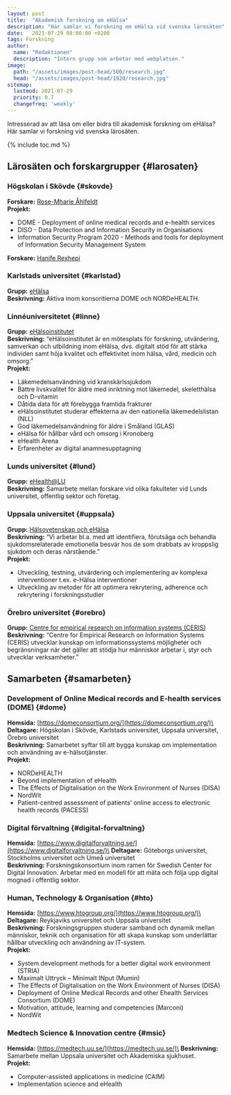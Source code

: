 ```yaml
---
layout: post
title:  "Akademisk forskning om eHälsa"
description: "Här samlar vi forskning om eHälsa vid svenska lärosäten"
date:   2021-07-29 08:00:00 +0200
tags: Forskning
author:
  name: "Redaktionen"
  description: "Intern grupp som arbetar med webplatsen."
image:
  path: "/assets/images/post-head/500/research.jpg"
  head: "/assets/images/post-head/1920/research.jpg"
sitemap:
  lastmod: 2021-07-29
  priority: 0.7
  changefreq: 'weekly'
---
```


Intresserad av att läsa om eller bidra till akademisk forskning om eHälsa? Här samlar vi forskning vid svenska lärosäten.

{% include toc.md %}

## Lärosäten och forskargrupper {#larosaten}
### Högskolan i Skövde {#skovde}
**Forskare:** [Rose-Mharie Åhlfeldt](https://www.his.se/mot-hogskolan/medarbetare/rose-mharie.ahlfeldt/)\
**Projekt:**
* DOME - Deployment of online medical records and e-health services
* DISO - Data Protection and Information Security in Organisations
* Information Security Program 2020 - Methods and tools for deployment of Information Security Management System

**Forskare:** [Hanife Rexhepi](https://www.his.se/mot-hogskolan/medarbetare/hanife.rexhepi/)
### Karlstads universitet {#karlstad}
**Grupp:** [eHälsa](https://www.kau.se/informatik/forskning-och-samverkan/forskning/forskning-inom-informatik/ehalsa)\
**Beskrivning:** Aktiva inom konsoritierna DOME och NORDeHEALTH.
### Linnéuniversitetet {#linne}
**Grupp:** [eHälsoinstitutet](https://lnu.se/forskning/sok-forskning/ehalsoinstitutet/)\
**Beskrivning:** “eHälsoinstitutet är en mötesplats för forskning, utvärdering, samverkan och utbildning inom eHälsa, dvs. digitalt stöd för att stärka individen samt höja kvalitet och effektivitet inom hälsa, vård, medicin och omsorg.”\
**Projekt:**
* Läkemedelsanvändning vid kranskärlssjukdom
* Bättre livskvalitet för äldre med inriktning mot läkemedel, skeletthälsa och D-vitamin
* Dåtida data för att förebygga framtida frakturer
* eHälsoinstitutet studerar effekterna av den nationella läkemedelslistan (NLL)
* God läkemedelsanvändning för äldre i Småland (GLAS)
* eHälsa för hållbar vård och omsorg i Kronoberg
* eHealth Arena
* Erfarenheter av digital anamnesupptagning

### Lunds universitet {#lund}
**Grupp:** [eHealth@LU](https://www.ehealth.lth.se/)\
**Beskrivning:** Samarbete mellan forskare vid olika fakulteter vid Lunds universitet, offentlig sektor och företag.
### Uppsala universitet {#uppsala}
**Grupp:** [Hälsovetenskap och eHälsa](https://www.kbh.uu.se/forskning/halsovetenskap-och-e-halsa/)\
**Beskrivning:** “Vi arbetar bl.a. med att identifiera, förutsäga och behandla sjukdomsrelaterade emotionella besvär hos de som drabbats av kroppslig sjukdom och deras närstående.”\
**Projekt:**
* Utveckling, testning, utvärdering och implementering av komplexa interventioner t.ex. e-Hälsa interventioner
* Utveckling av metoder för att optimera rekrytering, adherence och rekrytering i forskningsstudier

### Örebro universitet {#orebro}
**Grupp:** [Centre for empirical research on information systems (CERIS)](https://www.oru.se/forskning/forskningsmiljoer/ent/ceris/)\
**Beskrivning:** “Centre for Empirical Research on Information Systems (CERIS) utvecklar kunskap om informationssystems möjligheter och begränsningar när det gäller att stödja hur människor arbetar i, styr och utvecklar verksamheter.”
## Samarbeten {#samarbeten}
### Development of Online Medical records and E-health services (DOME) {#dome}
**Hemsida:** [https://domeconsortium.org/](https://domeconsortium.org/)\
**Deltagare:** Högskolan i Skövde, Karlstads universitet, Uppsala universitet, Örebro universitet\
**Beskrivning:** Samarbetet syftar till att bygga kunskap om implementation och användning av e-hälsotjänster.\
**Projekt:**
* NORDeHEALTH
* Beyond implementation of eHealth
* The Effects of Digitalisation on the Work Environment of Nurses (DISA)
* NordWit
* Patient-centred assessment of patients’ online access to electronic health records (PACESS)

### Digital förvaltning {#digital-forvaltning}
**Hemsida:** [https://www.digitalforvaltning.se/](https://www.digitalforvaltning.se/)\
**Deltagare:** Göteborgs universitet, Stockholms universitet och Umeå universitet\
**Beskrivning:** Forskningskonsortium inom ramen för Swedish Center for Digital Innovation. Arbetar med en modell för att mäta och följa upp digital mognad i offentlig sektor.

### Human, Technology & Organisation {#hto}
**Hemsida:** [https://www.htogroup.org/](https://www.htogroup.org/)\
**Deltagare:** Reykjaviks universitet och Uppsala universitet\
**Beskrivning:** Forskningsgruppen studerar samband och dynamik mellan människor, teknik och organisation för att skapa kunskap som underlättar hållbar utveckling och användning av IT-system.\
**Projekt:**
* System development methods for a better digital work environment (STRIA)
* Maximalt Uttryck – Minimalt INput (Mumin)
* The Effects of Digitalisation on the Work Environment of Nurses (DISA)
* Deployment of Online Medical Records and other Ehealth Services Consortium (DOME)
* Motivation, attitude, learning and competencies (Marconi)
* NordWit

### Medtech Science & Innovation centre {#msic}
**Hemsida:** [https://medtech.uu.se/](https://medtech.uu.se/)\
**Beskrivning:** Samarbete mellan Uppsala universitet och Akademiska sjukhuset.\
**Projekt:**
* Computer-assisted applications in medicine (CAIM)
* Implementation science and eHealth
